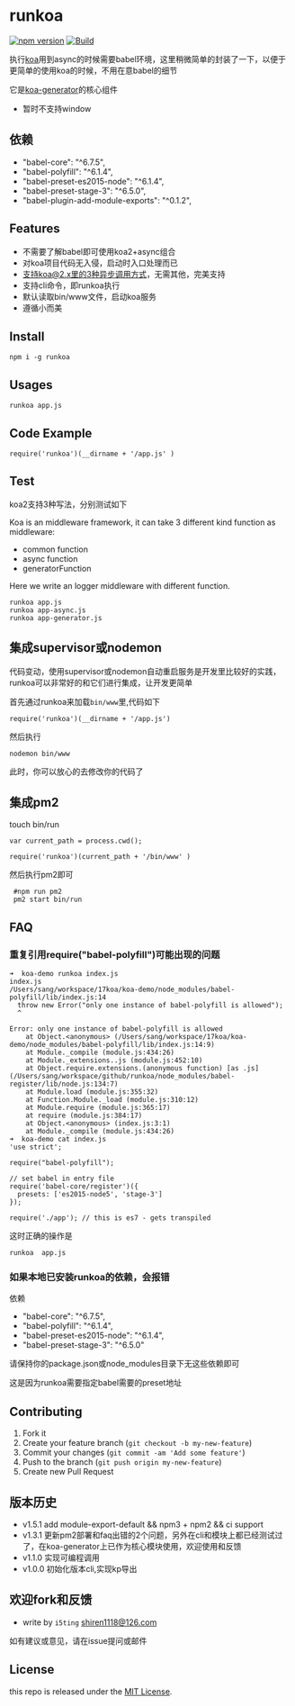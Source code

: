 # runkoa


[![npm version](https://badge.fury.io/js/runkoa.svg)](http://badge.fury.io/js/runkoa)
[![Build](https://travis-ci.org/17koa/runkoa.svg?branch=master)](https://travis-ci.org/17koa/runkoa)

执行[koa](https://github.com/koajs/koa)用到async的时候需要babel环境，这里稍微简单的封装了一下，以便于更简单的使用koa的时候，不用在意babel的细节

它是[koa-generator](https://github.com/17koa/koa-generator)的核心组件

- 暂时不支持window

## 依赖

- "babel-core": "^6.7.5",
- "babel-polyfill": "^6.1.4",
- "babel-preset-es2015-node": "^6.1.4",
- "babel-preset-stage-3": "^6.5.0",
- "babel-plugin-add-module-exports": "^0.1.2",

## Features

- 不需要了解babel即可使用koa2+async组合
- 对koa项目代码无入侵，启动时入口处理而已
- 支持koa@2.x里的3种异步调用方式，无需其他，完美支持
- 支持cli命令，即runkoa执行
- 默认读取bin/www文件，启动koa服务
- 遵循小而美

## Install

```
npm i -g runkoa
```

## Usages


```
runkoa app.js
```

## Code Example


```
require('runkoa')(__dirname + '/app.js' )
```

## Test

koa2支持3种写法，分别测试如下

Koa is an middleware framework, it can take 3 different kind function as middleware:

- common function
- async function
- generatorFunction

Here we write an logger middleware with different function.


```
runkoa app.js
runkoa app-async.js     
runkoa app-generator.js 
```

## 集成supervisor或nodemon

代码变动，使用supervisor或nodemon自动重启服务是开发里比较好的实践，runkoa可以非常好的和它们进行集成，让开发更简单

首先通过runkoa来加载`bin/www`里,代码如下


```
require('runkoa')(__dirname + '/app.js')
```

然后执行

```
nodemon bin/www
```

此时，你可以放心的去修改你的代码了

## 集成pm2

touch bin/run

```
var current_path = process.cwd();

require('runkoa')(current_path + '/bin/www' )
```

然后执行pm2即可

```
 #npm run pm2
 pm2 start bin/run 
```

## FAQ

### 重复引用require("babel-polyfill")可能出现的问题

```
➜  koa-demo runkoa index.js 
index.js
/Users/sang/workspace/17koa/koa-demo/node_modules/babel-polyfill/lib/index.js:14
  throw new Error("only one instance of babel-polyfill is allowed");
  ^

Error: only one instance of babel-polyfill is allowed
    at Object.<anonymous> (/Users/sang/workspace/17koa/koa-demo/node_modules/babel-polyfill/lib/index.js:14:9)
    at Module._compile (module.js:434:26)
    at Module._extensions..js (module.js:452:10)
    at Object.require.extensions.(anonymous function) [as .js] (/Users/sang/workspace/github/runkoa/node_modules/babel-register/lib/node.js:134:7)
    at Module.load (module.js:355:32)
    at Function.Module._load (module.js:310:12)
    at Module.require (module.js:365:17)
    at require (module.js:384:17)
    at Object.<anonymous> (index.js:3:1)
    at Module._compile (module.js:434:26)
➜  koa-demo cat index.js 
'use strict';
   
require("babel-polyfill");

// set babel in entry file
require('babel-core/register')({
  presets: ['es2015-node5', 'stage-3']
});

require('./app'); // this is es7 - gets transpiled
```

这时正确的操作是

```
runkoa  app.js
```

### 如果本地已安装runkoa的依赖，会报错

依赖

- "babel-core": "^6.7.5",
- "babel-polyfill": "^6.1.4",
- "babel-preset-es2015-node": "^6.1.4",
- "babel-preset-stage-3": "^6.5.0"

请保持你的package.json或node_modules目录下无这些依赖即可

这是因为runkoa需要指定babel需要的preset地址


## Contributing

1. Fork it
2. Create your feature branch (`git checkout -b my-new-feature`)
3. Commit your changes (`git commit -am 'Add some feature'`)
4. Push to the branch (`git push origin my-new-feature`)
5. Create new Pull Request

## 版本历史

- v1.5.1 add module-export-default && npm3 + npm2 && ci support
- v1.3.1 更新pm2部署和faq出错的2个问题，另外在cli和模块上都已经测试过了，在koa-generator上已作为核心模块使用，欢迎使用和反馈
- v1.1.0 实现可编程调用
- v1.0.0 初始化版本cli,实现kp导出

## 欢迎fork和反馈

- write by `i5ting` shiren1118@126.com

如有建议或意见，请在issue提问或邮件

## License

this repo is released under the [MIT
License](http://www.opensource.org/licenses/MIT).
